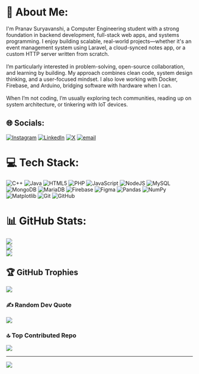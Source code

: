 # 💫 About Me:
I'm Pranav Suryavanshi, a Computer Engineering student with a strong foundation in backend development, full-stack web apps, and systems programming. I enjoy building scalable, real-world projects—whether it's an event management system using Laravel, a cloud-synced notes app, or a custom HTTP server written from scratch.<br><br>I’m particularly interested in problem-solving, open-source collaboration, and learning by building. My approach combines clean code, system design thinking, and a user-focused mindset. I also love working with Docker, Firebase, and Arduino, bridging software with hardware when I can.<br><br>When I’m not coding, I’m usually exploring tech communities, reading up on system architecture, or tinkering with IoT devices.


## 🌐 Socials:
[![Instagram](https://img.shields.io/badge/Instagram-%23E4405F.svg?logo=Instagram&logoColor=white)](https://instagram.com/prnv_019) [![LinkedIn](https://img.shields.io/badge/LinkedIn-%230077B5.svg?logo=linkedin&logoColor=white)](https://linkedin.com/in/pranav0319) [![X](https://img.shields.io/badge/X-black.svg?logo=X&logoColor=white)](https://x.com/infi019) [![email](https://img.shields.io/badge/Email-D14836?logo=gmail&logoColor=white)](mailto:infi.0319@gmail.com) 

# 💻 Tech Stack:
![C++](https://img.shields.io/badge/c++-%2300599C.svg?style=for-the-badge&logo=c%2B%2B&logoColor=white) ![Java](https://img.shields.io/badge/java-%23ED8B00.svg?style=for-the-badge&logo=openjdk&logoColor=white) ![HTML5](https://img.shields.io/badge/html5-%23E34F26.svg?style=for-the-badge&logo=html5&logoColor=white) ![PHP](https://img.shields.io/badge/php-%23777BB4.svg?style=for-the-badge&logo=php&logoColor=white) ![JavaScript](https://img.shields.io/badge/javascript-%23323330.svg?style=for-the-badge&logo=javascript&logoColor=%23F7DF1E) ![NodeJS](https://img.shields.io/badge/node.js-6DA55F?style=for-the-badge&logo=node.js&logoColor=white) ![MySQL](https://img.shields.io/badge/mysql-4479A1.svg?style=for-the-badge&logo=mysql&logoColor=white) ![MongoDB](https://img.shields.io/badge/MongoDB-%234ea94b.svg?style=for-the-badge&logo=mongodb&logoColor=white) ![MariaDB](https://img.shields.io/badge/MariaDB-003545?style=for-the-badge&logo=mariadb&logoColor=white) ![Firebase](https://img.shields.io/badge/firebase-a08021?style=for-the-badge&logo=firebase&logoColor=ffcd34) ![Figma](https://img.shields.io/badge/figma-%23F24E1E.svg?style=for-the-badge&logo=figma&logoColor=white) ![Pandas](https://img.shields.io/badge/pandas-%23150458.svg?style=for-the-badge&logo=pandas&logoColor=white) ![NumPy](https://img.shields.io/badge/numpy-%23013243.svg?style=for-the-badge&logo=numpy&logoColor=white) ![Matplotlib](https://img.shields.io/badge/Matplotlib-%23ffffff.svg?style=for-the-badge&logo=Matplotlib&logoColor=black) ![Git](https://img.shields.io/badge/git-%23F05033.svg?style=for-the-badge&logo=git&logoColor=white) ![GitHub](https://img.shields.io/badge/github-%23121011.svg?style=for-the-badge&logo=github&logoColor=white)
# 📊 GitHub Stats:
![](https://github-readme-stats.vercel.app/api?username=Infi19&theme=tokyonight&hide_border=false&include_all_commits=true&count_private=false)<br/>
![](https://nirzak-streak-stats.vercel.app/?user=Infi19&theme=tokyonight&hide_border=false)<br/>
![](https://github-readme-stats.vercel.app/api/top-langs/?username=Infi19&theme=tokyonight&hide_border=false&include_all_commits=true&count_private=false&layout=compact)

## 🏆 GitHub Trophies
![](https://github-profile-trophy.vercel.app/?username=Infi19&theme=tokyonight&no-frame=false&no-bg=true&margin-w=4)

### ✍️ Random Dev Quote
![](https://quotes-github-readme.vercel.app/api?type=horizontal&theme=radical)

### 🔝 Top Contributed Repo
![](https://github-contributor-stats.vercel.app/api?username=Infi19&limit=5&theme=dark&combine_all_yearly_contributions=true)

---
[![](https://visitcount.itsvg.in/api?id=Infi19&icon=0&color=0)](https://visitcount.itsvg.in)

<!-- Proudly created with GPRM ( https://gprm.itsvg.in ) -->
